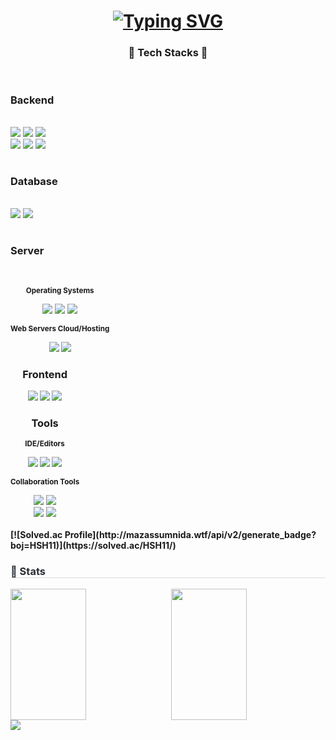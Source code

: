 <h1 align="center"><a href="https://git.io/typing-svg"><img src="https://readme-typing-svg.demolab.com?font=Fira+Code&size=30&pause=1000&vCenter=true&width=435&lines=Hello!+HSH's+Github" alt="Typing SVG" /></a></h1>
<h3 align="center"> 🔨 Tech Stacks 🔨</h3>
<div align="center">
  <div style="display:flex; flex-direction:column; align-items:flex-start;">
    <!-- Backend -->
    <h3><p><strong>Backend</strong></p></h3>
    <div>
        <img src="https://img.shields.io/badge/Java-007396?style=for-the-badge&logo=Java&logoColor=white">
        <img src="https://img.shields.io/badge/python-%233776AB.svg?&style=for-the-badge&logo=python&logoColor=white" />
        <img src="https://img.shields.io/badge/Spring Boot-6DB33F?style=for-the-badge&logo=spring boot&logoColor=white"><br>
        <img src="https://img.shields.io/badge/flask-%23000000.svg?&style=for-the-badge&logo=flask&logoColor=white" />
        <img src="https://img.shields.io/badge/node.js-%23339933.svg?&style=for-the-badge&logo=node.js&logoColor=white" />
        <img src="https://img.shields.io/badge/c%2B%2B-%2300599C.svg?&style=for-the-badge&logo=c%2B%2B&logoColor=white" />
    </div>
    <!-- Database -->
    <h3><p><strong>Database</strong></p></h3>
    <div>
        <img src="https://img.shields.io/badge/oracle-F80000?style=for-the-badge&logo=oracle&logoColor=white"> 
        <img src="https://img.shields.io/badge/mysql-4479A1?style=for-the-badge&logo=mysql&logoColor=white"> 
    </div>
    <!-- Server -->
    <h3><p><strong>Server</strong></p></h3>
    <div>
        <!-- Operating Systems -->
        <p><small><strong>Operating Systems</strong></small></p>
        <img src="https://img.shields.io/badge/windows-%230078D6.svg?&style=for-the-badge&logo=windows&logoColor=white" />
        <img src="https://img.shields.io/badge/linux-FCC624?style=for-the-badge&logo=linux&logoColor=black">
        <img src="https://img.shields.io/badge/ubuntu-%23E95420.svg?&style=for-the-badge&logo=ubuntu&logoColor=white" />
        <!-- Web Servers Cloud/Hosting -->
        <p><small><strong>Web Servers Cloud/Hosting</small></p>
        <img src="https://img.shields.io/badge/nginx-%23269539.svg?&style=for-the-badge&logo=nginx&logoColor=white" />
        <img src="https://img.shields.io/badge/Amazon AWS-232F3E?style=for-the-badge&logo=amazon aws&logoColor=white">
    </div>
    <!-- Frontend -->
    <h3><p><strong>Frontend</strong></p></h3>
    <div>
        <img src="https://img.shields.io/badge/html5-%23E34F26.svg?&style=for-the-badge&logo=html5&logoColor=white" /> 
        <img src="https://img.shields.io/badge/css3-%231572B6.svg?&style=for-the-badge&logo=css3&logoColor=white" />
        <img src="https://img.shields.io/badge/javascript-%23F7DF1E.svg?&style=for-the-badge&logo=javascript&logoColor=black" />
    </div>
    <!-- Tools -->
    <h3><p><strong>Tools</strong></p></h3>
    <div>
        <!-- IDE/Editors -->
        <p><small>IDE/Editors</small></p>
        <img src="https://img.shields.io/badge/eclipse%20ide-%232C2255.svg?&style=for-the-badge&logo=eclipse%20ide&logoColor=white" />
        <img src="https://img.shields.io/badge/pycharm-%23000000.svg?&style=for-the-badge&logo=pycharm&logoColor=white" />
        <img src="https://img.shields.io/badge/visual%20studio%20code-%23007ACC.svg?&style=for-the-badge&logo=visual%20studio%20code&logoColor=white" />
        <!-- Collaboration -->
        <p><small>Collaboration Tools</small></p>
        <img src="https://img.shields.io/badge/slack-%234A154B.svg?&style=for-the-badge&logo=slack&logoColor=white"/>
        <img src="https://img.shields.io/badge/Notion-F3F3F3.svg?style=for-the-badge&logo=notion&logoColor=black"><br>
        <img src="https://img.shields.io/badge/git-F05033.svg?style=for-the-badge&logo=git&logoColor=white">
        <img src="https://img.shields.io/badge/github-181717.svg?style=for-the-badge&logo=github&logoColor=white">
    </div><br>
  </div>
</div>
[![Solved.ac Profile](http://mazassumnida.wtf/api/v2/generate_badge?boj=HSH11)](https://solved.ac/HSH11/)
<div style="text-align: left;">
  <h3 style="border-bottom: 1px solid #d8dee4; color: #282d33;"> 🏅 Stats </h3>
  <div style="display: flex; flex-wrap: wrap;justify-content: space-between; align-items: stretch;">
    <!-- GitHub Stats -->
    <img src="https://github-readme-stats.vercel.app/api?username=HSH-11&hide=prs,contribs&show_icons=true&bg_color=180,000000&title_color=000000&text_color=000000&cache_seconds=1800" 
         style="width: 49%; height: 210px; object-fit: cover;"/>
    <!-- Most Used Languages-->
    <img src="https://github-readme-stats.vercel.app/api/top-langs/?username=HSH-11&layout=donut&bg_color=180,000000&title_color=000000&text_color=000000&cache_seconds=1800" 
         style="width: 49%; height: 210px; object-fit: cover;"/>
    <!-- Activity Graph -->
    <img src="https://github-readme-activity-graph.vercel.app/graph?username=HSH-11&bg_color=ffffff&color=000000&line=87ceeb&point=1e90ff&area=true&hide_border=true" />
  </div>
</div>







    
